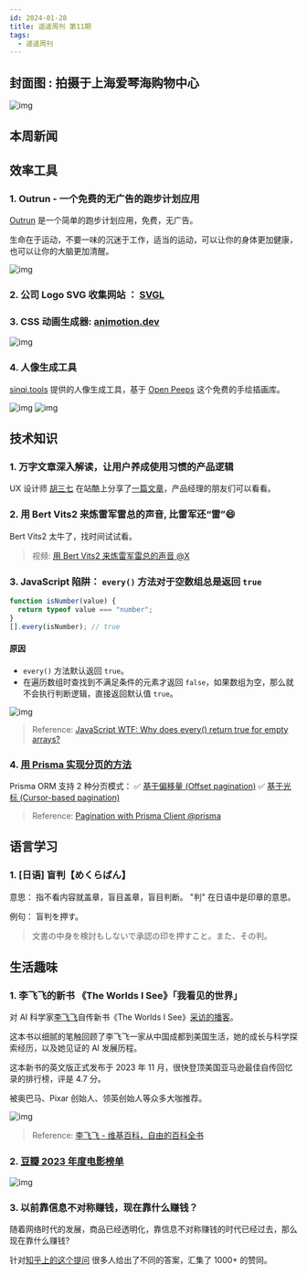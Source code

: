 ```yaml
---
id: 2024-01-28
title: 遥遥周刊 第11期
tags:
  - 遥遥周刊
---
```


## 封面图 : 拍摄于上海爱琴海购物中心

![img](cover.jpg)

## 本周新闻

## 效率工具

### 1. Outrun - 一个免费的无广告的跑步计划应用

[Outrun](https://apps.apple.com/cn/app/outrun/id1477511092) 是一个简单的跑步计划应用，免费，无广告。

生命在于运动，不要一味的沉迷于工作，适当的运动，可以让你的身体更加健康，也可以让你的大脑更加清醒。

![img](outrun.png)

### 2. 公司 Logo SVG 收集网站 ： [SVGL](https://svgl.vercel.app/)

### 3. CSS 动画生成器: [animotion.dev](https://animotion.dev/)

![img](animotion.dev.png)

### 4. 人像生成工具

[sinqi.tools](https://sinqi.tools/zh/avatar) 提供的人像生成工具，基于 [Open Peeps](https://www.openpeeps.com/) 这个免费的手绘插画库。

![img](sinqi.tools.avatar.png)
![img](openpeeps.png)

## 技术知识

### 1. 万字文章深入解读，让用户养成使用习惯的产品逻辑

UX 设计师 [胡三七](https://www.zcool.com.cn/u/23589606) 在站酷上分享了[一篇文章](https://www.zcool.com.cn/work/ZNjczMDA1NzY=.html)，产品经理的朋友们可以看看。

### 2. 用 Bert Vits2 来炼雷军雷总的声音, 比雷军还“雷”😄

Bert Vits2 太牛了，找时间试试看。

> 视频: [用 Bert Vits2 来炼雷军雷总的声音 @X](https://twitter.com/huangyun_122/status/1748659011900035571)

### 3. JavaScript 陷阱： `every()` 方法对于空数组总是返回 `true`

```js {4} showLineNumbers
function isNumber(value) {
  return typeof value === "number";
}
[].every(isNumber); // true
```

#### 原因

- `every()` 方法默认返回 `true`。
- 在遍历数组时查找到不满足条件的元素才返回 `false`，如果数组为空，那么就不会执行判断逻辑，直接返回默认值 `true`。

![img](./javascript-wtf-why-does-every-return-true-for-empty-array.png)

> Reference: [JavaScript WTF: Why does every() return true for empty arrays?](https://humanwhocodes.com/blog/2023/09/javascript-wtf-why-does-every-return-true-for-empty-array/)

### 4. [用 Prisma 实现分页的方法](https://www.prisma.io/docs/orm/prisma-client/queries/pagination)

Prisma ORM 支持 2 种分页模式：
✅ [基于偏移量 (Offset pagination)](https://www.prisma.io/docs/orm/prisma-client/queries/pagination#offset-pagination)
✅ [基于光标 (Cursor-based pagination)](https://www.prisma.io/docs/orm/prisma-client/queries/pagination#cursor-based-pagination)

> Reference: [Pagination with Prisma Client @prisma](https://twitter.com/prisma/status/1750175443016183923)

## 语言学习

### 1. [日语] 盲判【めくらばん】

意思： 指不看内容就盖章，盲目盖章，盲目判断。 "判" 在日语中是印章的意思。

例句： 盲判を押す。

> 文書の中身を検討もしないで承認の印を押すこと。また、その判。

## 生活趣味

### 1. 李飞飞的新书 《The Worlds I See》「我看见的世界」

对 AI 科学家[李飞飞](https://zh.wikipedia.org/wiki/李飛飛)自传新书《The Worlds I See》[采访的播客](https://www.xiaoyuzhoufm.com/episode/65a902ef8a47fd30c098ece9)。

这本书以细腻的笔触回顾了李飞飞一家从中国成都到美国生活，她的成长与科学探索经历，以及她见证的 AI 发展历程。

这本新书的英文版正式发布于 2023 年 11 月，很快登顶美国亚马逊最佳自传回忆录的排行榜，评是 4.7 分。

被奥巴马、Pixar 创始人、领英创始人等众多大咖推荐。

![img](Fei-Fei_Li_at_AI_for_Good_2017.png)

> Reference: [李飞飞 - 维基百科，自由的百科全书](https://zh.wikipedia.org/wiki/李飛飛)

### 2. [豆瓣 2023 年度电影榜单](https://movie.douban.com/annual/2023/)

![img](2023%20年度电影榜单.jpeg)

### 3. 以前靠信息不对称赚钱，现在靠什么赚钱？

随着网络时代的发展，商品已经透明化，靠信息不对称赚钱的时代已经过去，那么现在靠什么赚钱?

针对[知乎上的这个提问](https://www.zhihu.com/question/268481226) 很多人给出了不同的答案，汇集了 1000+ 的赞同。
